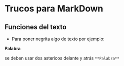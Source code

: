 # Trucos para MarkDown
## Funciones del texto
- Para poner negrita algo de texto por ejemplo:

**Palabra**

se deben usar dos astericos delante y atrás `**Palabra**`
